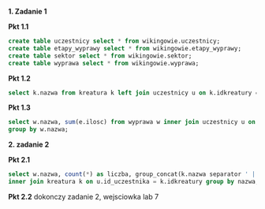 **1. Zadanie 1**

**Pkt 1.1**
```sql
create table uczestnicy select * from wikingowie.uczestnicy;
create table etapy_wyprawy select * from wikingowie.etapy_wyprawy;
create table sektor select * from wikingowie.sektor;
create table wyprawa select * from wikingowie.wyprawa;
```

**Pkt 1.2**
```sql
select k.nazwa from kreatura k left join uczestnicy u on k.idkreatury = u.id_uczestnika where u.id_uczestnika is null;
```

**Pkt 1.3**
```sql
select w.nazwa, sum(e.ilosc) from wyprawa w inner join uczestnicy u on w.id_wyprawy = u.id_wyprawy inner join ekwipunek e on u.id_uczestnika = e.idkreatury
group by w.nazwa; 
```


**2. zadanie 2**

**Pkt 2.1**
```sql
select w.nazwa, count(*) as liczba, group_concat(k.nazwa separator ' | ') as nazwy from wyprawa w inner join uczestnicy u on w.id_wyprawy = u.id_wyprawy
inner join kreatura k on u.id_uczestnika = k.idkreatury group by nazwa;
```

**Pkt 2.2**
dokonczy zadanie 2, wejsciowka lab 7
